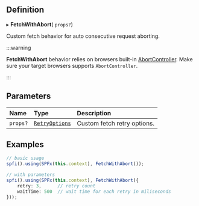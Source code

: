 ## Definition

▸ **FetchWithAbort**( `props?`)

Custom fetch behavior for auto consecutive request aborting.

:::warning

**FetchWithAbort** behavior relies on browsers built-in [AbortController](https://developer.mozilla.org/en-US/docs/Web/API/AbortController).  Make sure your target browsers supports `AbortController`.

:::

## Parameters

| Name | Type | Description |
| :------ | :------ | :------ |
| `props?` | [`RetryOptions`](../Interfaces/RetryOptions.md) | Custom fetch retry options. |

## Examples

```typescript
// basic usage
spfi().using(SPFx(this.context), FetchWithAbort());

// with parameters
spfi().using(SPFx(this.context), FetchWithAbort({
	retry: 3,      // retry count
	waitTime: 500  // wait time for each retry in miliseconds
}));
```